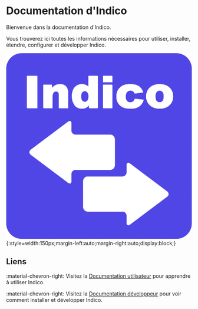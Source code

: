 # Documentation d'Indico

Bienvenue dans la documentation d'Indico.

Vous trouverez ici toutes les informations nécessaires pour utiliser, installer, étendre, configurer et développer Indico.

![Logo indico](assets/icon_full.png){:style=width:150px;margin-left:auto;margin-right:auto;display:block;}

## Liens
:material-chevron-right: Visitez la [Documentation utilisateur](user/index.md) pour apprendre à utiliser Indico.

:material-chevron-right: Visitez la [Documentation développeur](developer/index.md) pour voir comment installer et développer Indico.